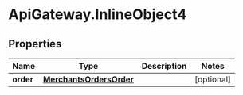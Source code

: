 # ApiGateway.InlineObject4

## Properties

Name | Type | Description | Notes
------------ | ------------- | ------------- | -------------
**order** | [**MerchantsOrdersOrder**](MerchantsOrdersOrder.md) |  | [optional] 


